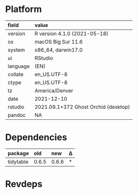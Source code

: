 # Platform

|field    |value                                |
|:--------|:------------------------------------|
|version  |R version 4.1.0 (2021-05-18)         |
|os       |macOS Big Sur 11.6                   |
|system   |x86_64, darwin17.0                   |
|ui       |RStudio                              |
|language |(EN)                                 |
|collate  |en_US.UTF-8                          |
|ctype    |en_US.UTF-8                          |
|tz       |America/Denver                       |
|date     |2021-12-10                           |
|rstudio  |2021.09.1+372 Ghost Orchid (desktop) |
|pandoc   |NA                                   |

# Dependencies

|package   |old   |new   |Δ  |
|:---------|:-----|:-----|:--|
|tidytable |0.6.5 |0.6.6 |*  |

# Revdeps

